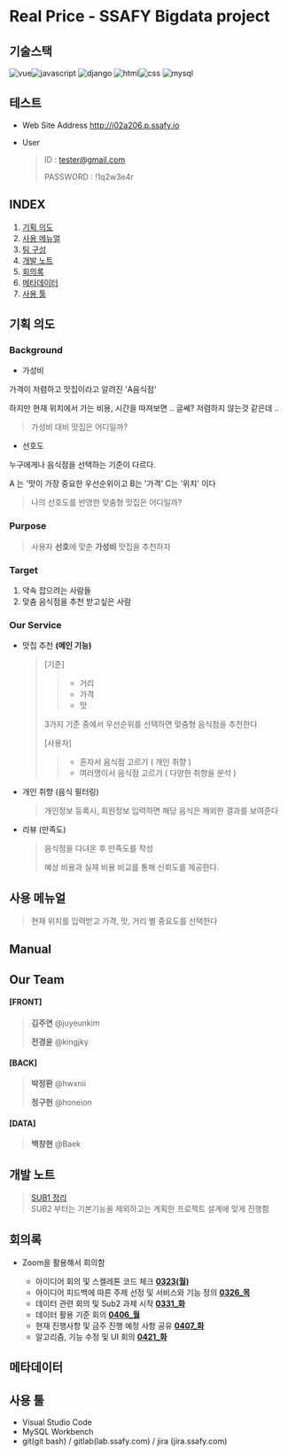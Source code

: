 # **Real Price** - SSAFY Bigdata project 

## **기술스택**

![vue](https://img.shields.io/badge/vue-4.3.0-blue?logo=Vue.js)![javascript](https://img.shields.io/badge/javascript-es6-yellowgreen?logo=javascript)
![django](https://img.shields.io/badge/django-2.2.7-yellow?logo=django)
![html](https://img.shields.io/badge/html-html5-red?logo=html5)![css](https://img.shields.io/badge/css-css3-red?logo=css3)
![mysql](https://img.shields.io/badge/mysql-8.0.19-success?logo=mysql)

## 테스트 

 - Web Site Address
   http://i02a206.p.ssafy.io 

 - User

   > ID : tester@gmail.com  
   >
   > PASSWORD : !1q2w3e4r



## INDEX

1. [기획 의도](#기획-의도)
1. [사용 메뉴얼](#사용-메뉴얼)
1. [팀 구성](#팀-구성)
1. [개발 노트](#개발-노트)
1. [회의록](#회의록)
1. [메타데이터](#메타데이터)
1. [사용 툴](#사용-툴)

## **기획 의도**

 ### Background

- 가성비

가격이 저렴하고 맛집이라고 알려진 'A음식점'

하지만 현재 위치에서 가는 비용, 시간을 따져보면 .. 글쎄? 저렴하지 않는것 같은데 ..

> 가성비 대비 맛집은 어디일까?

- 선호도

누구에게나 음식점을 선택하는 기준이 다르다.

A 는 '맛이 가장 중요한 우선순위이고 B는  '가격' C는 '위치' 이다

> 나의 선호도를 반영한 맞춤형 맛집은 어디일까?

 ###  Purpose

> 사용자 **선호**에 맞춘 **가성비** 맛집을 추천하자

 ###  Target

1. 약속 잡으려는 사람들
2. 맞춤 음식점을 추천 받고싶은 사람

 ###  Our Service

- 맛집 추천 **(메인 기능)**

  > [기준]
  >
  > > - 거리
  > > - 가격
  > > - 맛
  >
  > 3가지 기준 중에서 우선순위를 선택하면 맞춤형 음식첨을 추천한다
  >
  > [사용자]
  >
  > > - 혼자서 음식점 고르기 ( 개인 취향 )
  > > - 여러명이서 음식점 고르기 ( 다양한 취향을 분석 )

- 개인 취향 (음식 필터링)

  > 개인정보 등록시, 회원정보 입력하면 해당 음식은 제외한 결과를 보여준다

- 리뷰 (만족도)

  > 음식점을 다녀온 후 만족도를 작성
  >
  > 예상 비용과 실제 비용 비교를 통해 신뢰도를 제공한다.



## **사용 메뉴얼**

> 현재 위치를 입력받고 가격, 맛, 거리 별 중요도를 선택한다




## **Manual**

## **Our Team**

#### [FRONT]

> **김주연** @juyeunkim
>
> **전경윤** @kingjky

#### [BACK]

> **박정환** @hwxnii
>
> **정구헌** @honeion

#### [DATA]

>  **백창현** @Baek

## **개발 노트**


> [SUB1 정리](sub1/SUB1정리.md)  
> SUB2 부터는 기본기능을 제외하고는 계획한 프로젝트 설계에 맞게 진행함

## **회의록**

 - Zoom을 활용해서 회의함
   - 아이디어 회의 및 스켈레톤 코드 체크 **[0323(월)](meetingLog/0323(월).md)**
   - 아이디어 피드백에 따른 주제 선정 및 서비스와 기능 정의 **[0326_목](meetingLog/0326(목).md)**
   - 데이터 관련 회의 및 Sub2 과제 시작 **[0331_화](meetingLog/0331(화).md)**
   - 데이터 활용 기준 회의 **[0406_월](meetingLog/0406(월).md)** 
   - 현재 진행사항 및 금주 진행 예정 사항 공유 **[0407_화](meetingLog/0407(화).md)**
    -  알고리즘, 기능 수정 및 UI 회의 **[0421_화](meetingLog/0421(화).md)**

   ## 

## **메타데이터**



## **사용 툴**

- Visual Studio Code 
- MySQL Workbench
- git(git bash) / gitlab(lab.ssafy.com) / jira (jira.ssafy.com)